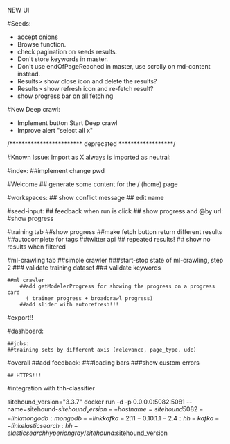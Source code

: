 NEW UI

#Seeds:
 - accept onions
 - Browse function.
 - check pagination on seeds results.
 - Don't store keywords in master.
 - Don't use endOfPageReached in master, use scrolly on md-content instead.
 - Results> show close icon and delete the results?
 - Results> show refresh icon and re-fetch result?
 - show progress bar on all fetching


#New Deep crawl:
 - Implement button Start Deep crawl
 - Improve alert "select all x"











/************************ deprecated ******************/

#Known Issue:
Import as X always is imported as neutral:

#index:
   ##implement change pwd

#Welcome
    ## generate some content for the / (home) page

#workspaces:
    ## show conflict message
    ## edit name

#seed-input:
    ## feedback when run is click
    ## show progress and
        @by url:
            #show progress

#training tab
   ##show progress
   ##make fetch button return different results
   ##autocomplete for tags
   ##twitter api
    ## repeated results!
    ## show no results when filtered

#ml-crawling tab
   ##simple crawler
       ###start-stop state of ml-crawling, step 2
       ### validate training dataset
       ### validate keywords

    ##ml crawler
        ##add getModelerProgress for showing the progress on a progress card
          ( trainer progress + broadcrawl progress)
        ##add slider with autorefresh!!!

#export!!

#dashboard:

    ##jobs:
    ##training sets by different axis (relevance, page_type, udc)

#overall
    ##add feedback:
        ###loading bars
        ###show custom errors

    ## HTTPS!!!

#integration with thh-classifier











>
sitehound_version="3.3.7"
docker run -d -p 0.0.0.0:5082:5081 --name=sitehound-$sitehound_version --hostname=sitehound5082 --link mongodb:mongodb --link kafka-2.11-0.10.1.1-2.4:hh-kafka --link elasticsearch:hh-elasticsearch hyperiongray/sitehound:$sitehound_version

